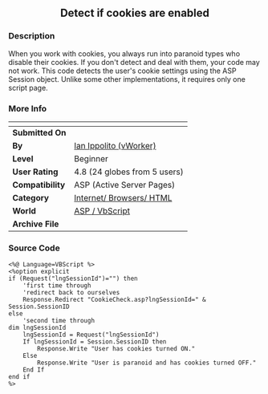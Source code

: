﻿<div align="center">

## Detect if cookies are enabled


</div>

### Description

When you work with cookies, you always run into paranoid types who disable their cookies. If you don't detect and deal with them, your code may not work. This code detects the user's cookie settings using the ASP Session object. Unlike some other implementations, it requires only one script page.
 
### More Info
 


<span>             |<span>
---                |---
**Submitted On**   |
**By**             |[Ian Ippolito \(vWorker\)](https://github.com/Planet-Source-Code/PSCIndex/blob/master/ByAuthor/ian-ippolito-vworker.md)
**Level**          |Beginner
**User Rating**    |4.8 (24 globes from 5 users)
**Compatibility**  |ASP \(Active Server Pages\)
**Category**       |[Internet/ Browsers/ HTML](https://github.com/Planet-Source-Code/PSCIndex/blob/master/ByCategory/internet-browsers-html__4-9.md)
**World**          |[ASP / VbScript](https://github.com/Planet-Source-Code/PSCIndex/blob/master/ByWorld/asp-vbscript.md)
**Archive File**   |[](https://github.com/Planet-Source-Code/ian-ippolito-vworker-detect-if-cookies-are-enabled__4-6092/archive/master.zip)





### Source Code

```
<%@ Language=VBScript %>
<%option explicit
if (Request("lngSessionId")="") then
	'first time through
	'redirect back to ourselves
	Response.Redirect "CookieCheck.asp?lngSessionId=" & Session.SessionID
else
	'second time through
dim lngSessionId
	lngSessionId = Request("lngSessionId")
	If lngSessionId = Session.SessionID then
		Response.Write "User has cookies turned ON."
	Else
		Response.Write "User is paranoid and has cookies turned OFF."
	End If
end if
%>
```

